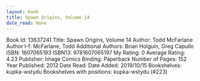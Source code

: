 ```yaml
---
layout: book
title: Spawn Origins, Volume 14
date_read: None
---
```


Book Id: 13637241
Title: Spawn Origins, Volume 14
Author: Todd McFarlane
Author l-f: McFarlane, Todd
Additional Authors: Brian Holguin, Greg Capullo
ISBN: 1607065193
ISBN13: 9781607065197
My Rating: 0
Average Rating: 4.23
Publisher: Image Comics
Binding: Paperback
Number of Pages: 152
Year Published: 2012
Date Read: 
Date Added: 2019/10/15
Bookshelves: kupka-wstydu
Bookshelves with positions: kupka-wstydu (#223)

